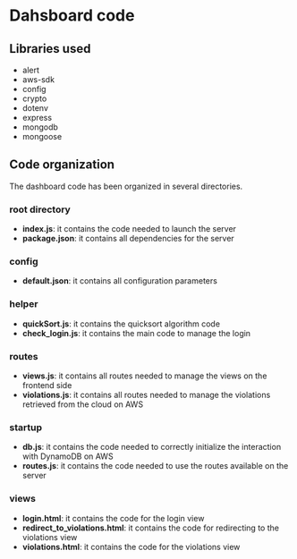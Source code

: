 # Dahsboard code

## Libraries used

- alert
- aws-sdk
- config
- crypto
- dotenv
- express
- mongodb
- mongoose

## Code organization

The dashboard code has been organized in several directories.

### root directory

- **index.js**: it contains the code needed to launch the server
- **package.json**: it contains all dependencies for the server

### config

- **default.json**: it contains all configuration parameters

### helper

- **quickSort.js**: it contains the quicksort algorithm code
- **check_login.js**: it contains the main code to manage the login

### routes

- **views.js**: it contains all routes needed to manage the views on the frontend side
- **violations.js**: it contains all routes needed to manage the violations retrieved from the cloud on AWS

### startup

- **db.js**: it contains the code needed to correctly initialize the interaction with DynamoDB on AWS
- **routes.js**: it contains the code needed to use the routes available on the server

### views

- **login.html**: it contains the code for the login view
- **redirect_to_violations.html**: it contains the code for redirecting to the violations view
- **violations.html**: it contains the code for the violations view
